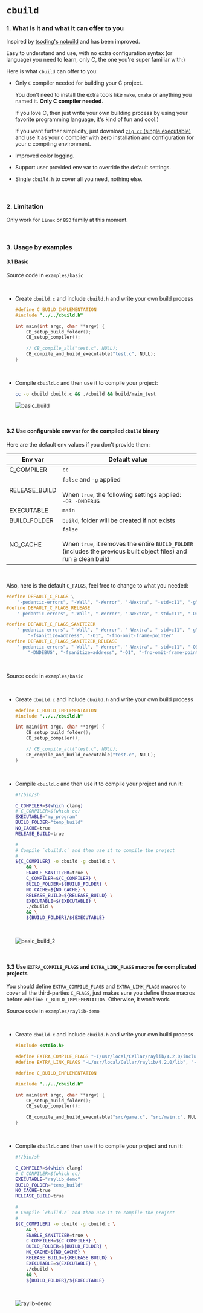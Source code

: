 # `cbuild`

### 1. What is it and what it can offer to you

Inspired by [tsoding's nobuild](https://github.com/tsoding/nobuild) and
has been improved.

Easy to understand and use, with no extra configuration syntax (or
language) you need to learn, only C, the one you're super familiar with:)

Here is what `cbuild` can offer to you:

- Only `C` compiler needed for building your C project.

    You don't need to install the extra tools like `make`, `cmake` or anything
    you named it. **Only C compiler needed**.

    If you love C, then just write your own building process by using your
    favorite programming language, it's kind of fun and cool:)

    If you want further simplicity, just download [`zig cc` (single executable)](https://ziglang.org/download/)
    and use it as your c compiler with zero installation and configuration for your c compiling environment.

- Improved color logging.

- Support user provided env var to override the default settings.

- Single `cbuild.h` to cover all you need, nothing else.

</br>


### 2. Limitation

Only work for `Linux` or `BSD` family at this moment.

</br>

### 3. Usage by examples

#### 3.1 Basic

Source code in `examples/basic`

</br>

- Create `cbuild.c` and include `cbuild.h` and write your own build process

    ```c
    #define C_BUILD_IMPLEMENTATION
    #include "../../cbuild.h"

    int main(int argc, char **argv) {
        CB_setup_build_folder();
        CB_setup_compiler();

        // CB_compile_all("test.c", NULL);
        CB_compile_and_build_executable("test.c", NULL);
    }
    ```

    </br>

- Compile `cbuild.c` and then use it to compile your project:

    ```bash
    cc -o cbuild cbuild.c && ./cbuild && build/main_test
    ```

    ![basic_build](./readme_images/basic_build.png)

    </br>


#### 3.2 Use configurable env var for the compiled `cbuild` binary

Here are the default env values if you don't provide them:

| Env var | Default value |
| ------- | ------------- |
| C_COMPILER | `cc` |
| RELEASE_BUILD | `false` and `-g` applied<br><br>When `true`, the following settings applied:<br>`-O3 -DNDEBUG`|
| EXECUTABLE | `main` |
| BUILD_FOLDER | `build`, folder will be created if not exists |
| NO_CACHE | `false`<br><br>When `true`, it removes the entire `BUILD_FOLDER` (includes the previous built object files) and run a clean build |

</br>

Also, here is the default `C_FALGS`, feel free to change to what you needed:

```c
#define DEFAULT_C_FLAGS \
    "-pedantic-errors", "-Wall", "-Werror", "-Wextra", "-std=c11", "-g"
#define DEFAULT_C_FLAGS_RELEASE                                                      \
    "-pedantic-errors", "-Wall", "-Werror", "-Wextra", "-std=c11", "-O3", "-DNDEBUG" \

#define DEFAULT_C_FLAGS_SANITIZER                                        \
    "-pedantic-errors", "-Wall", "-Werror", "-Wextra", "-std=c11", "-g", \
        "-fsanitize=address", "-O1", "-fno-omit-frame-pointer"
#define DEFAULT_C_FLAGS_SANITIZER_RELEASE                                 \
    "-pedantic-errors", "-Wall", "-Werror", "-Wextra", "-std=c11", "-O3", \
        "-DNDEBUG", "-fsanitize=address", "-O1", "-fno-omit-frame-pointer"
```

</br>

Source code in `examples/basic`

</br>

- Create `cbuild.c` and include `cbuild.h` and write your own build process

    ```c
    #define C_BUILD_IMPLEMENTATION
    #include "../../cbuild.h"

    int main(int argc, char **argv) {
        CB_setup_build_folder();
        CB_setup_compiler();

        // CB_compile_all("test.c", NULL);
        CB_compile_and_build_executable("test.c", NULL);
    }
    ```

    </br>


- Compile `cbuild.c` and then use it to compile your project and run it:

    ```bash
    #!/bin/sh

    C_COMPILER=$(which clang)
    # C_COMPILER=$(which cc)
    EXECUTABLE="my_program"
    BUILD_FOLDER="temp_build"
    NO_CACHE=true
    RELEASE_BUILD=true

    #
    # Compile `cbuild.c` and then use it to compile the project
    #
    ${C_COMPILER} -o cbuild -g cbuild.c \
        && \
        ENABLE_SANITIZER=true \
        C_COMPILER=${C_COMPILER} \
        BUILD_FOLDER=${BUILD_FOLDER} \
        NO_CACHE=${NO_CACHE} \
        RELEASE_BUILD=${RELEASE_BUILD} \
        EXECUTABLE=${EXECUTABLE} \
        ./cbuild \
        && \
        ${BUILD_FOLDER}/${EXECUTABLE}
    ```

    </br>

    ![basic_build_2](./readme_images/basic_build_2.png)

    </br>

#### 3.3 Use `EXTRA_COMPILE_FLAGS` and  `EXTRA_LINK_FLAGS` macros for complicated projects

You should define `EXTRA_COMPILE_FLAGS` and  `EXTRA_LINK_FLAGS` macros to cover
all the third-parties `C_FLAGS`, just makes sure you define those macros before
`#define C_BUILD_IMPLEMENTATION`. Otherwise, it won't work.

Source code in `examples/raylib-demo`

</br>

- Create `cbuild.c` and include `cbuild.h` and write your own build process

    ```c
    #include <stdio.h>

    #define EXTRA_COMPILE_FLAGS "-I/usr/local/Cellar/raylib/4.2.0/include"
    #define EXTRA_LINK_FLAGS "-L/usr/local/Cellar/raylib/4.2.0/lib", "-lraylib"

    #define C_BUILD_IMPLEMENTATION

    #include "../../cbuild.h"

    int main(int argc, char **argv) {
        CB_setup_build_folder();
        CB_setup_compiler();

        CB_compile_and_build_executable("src/game.c", "src/main.c", NULL);
    }
    ```

    </br>


- Compile `cbuild.c` and then use it to compile your project and run it:

    ```bash
    #!/bin/sh

    C_COMPILER=$(which clang)
    # C_COMPILER=$(which cc)
    EXECUTABLE="raylib_demo"
    BUILD_FOLDER="temp_build"
    NO_CACHE=true
    RELEASE_BUILD=true

    #
    # Compile `cbuild.c` and then use it to compile the project
    #
    ${C_COMPILER} -o cbuild -g cbuild.c \
        && \
        ENABLE_SANITIZER=true \
        C_COMPILER=${C_COMPILER} \
        BUILD_FOLDER=${BUILD_FOLDER} \
        NO_CACHE=${NO_CACHE} \
        RELEASE_BUILD=${RELEASE_BUILD} \
        EXECUTABLE=${EXECUTABLE} \
        ./cbuild \
        && \
        ${BUILD_FOLDER}/${EXECUTABLE}
    ```

    </br>

    ![raylib-demo](./readme_images/raylib-demo.png)

    </br>


